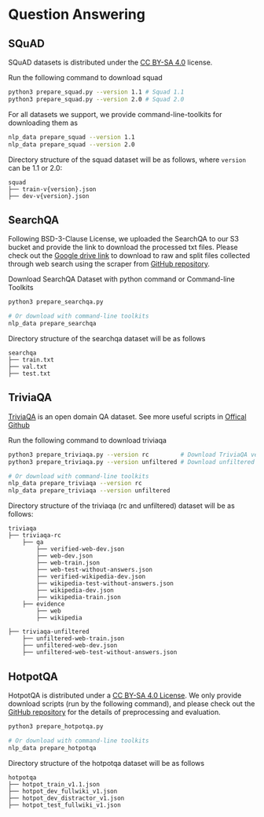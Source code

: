 # Question Answering

## SQuAD
SQuAD datasets is distributed under the [CC BY-SA 4.0](http://creativecommons.org/licenses/by-sa/4.0/legalcode) license.

Run the following command to download squad

```bash
python3 prepare_squad.py --version 1.1 # Squad 1.1
python3 prepare_squad.py --version 2.0 # Squad 2.0
```

For all datasets we support, we provide command-line-toolkits for downloading them as

```bash
nlp_data prepare_squad --version 1.1
nlp_data prepare_squad --version 2.0
```

Directory structure of the squad dataset will be as follows, where `version` can be 1.1 or 2.0:
```
squad
├── train-v{version}.json
├── dev-v{version}.json
```

## SearchQA
Following BSD-3-Clause License, we uploaded the SearchQA to our S3 bucket and provide the link to download the processed txt files. Please check out the [Google drive link](https://drive.google.com/drive/u/0/folders/1kBkQGooNyG0h8waaOJpgdGtOnlb1S649) to download to raw and split files collected through web search using the scraper from [GitHub repository](https://github.com/nyu-dl/dl4ir-searchQA).

Download SearchQA Dataset with python command or Command-line Toolkits

```bash
python3 prepare_searchqa.py

# Or download with command-line toolkits
nlp_data prepare_searchqa
```

Directory structure of the searchqa dataset will be as follows
```
searchqa
├── train.txt
├── val.txt
├── test.txt
```

## TriviaQA
[TriviaQA](https://nlp.cs.washington.edu/triviaqa/) is an open domain QA dataset. See more useful scripts in [Offical Github](https://github.com/mandarjoshi90/triviaqa)

Run the following command to download triviaqa

```bash
python3 prepare_triviaqa.py --version rc         # Download TriviaQA version 1.0 for RC (2.5G)
python3 prepare_triviaqa.py --version unfiltered # Download unfiltered TriviaQA version 1.0 (604M)

# Or download with command-line toolkits
nlp_data prepare_triviaqa --version rc
nlp_data prepare_triviaqa --version unfiltered
```

Directory structure of the triviaqa (rc and unfiltered) dataset will be as follows:
```
triviaqa
├── triviaqa-rc
    ├── qa
        ├── verified-web-dev.json        
        ├── web-dev.json                   
        ├── web-train.json     
        ├── web-test-without-answers.json
        ├── verified-wikipedia-dev.json
        ├── wikipedia-test-without-answers.json
        ├── wikipedia-dev.json  
        ├── wikipedia-train.json
    ├── evidence
        ├── web
        ├── wikipedia

├── triviaqa-unfiltered
    ├── unfiltered-web-train.json
    ├── unfiltered-web-dev.json
    ├── unfiltered-web-test-without-answers.json
```

## HotpotQA
HotpotQA is distributed under a [CC BY-SA 4.0 License](https://creativecommons.org/licenses/by-sa/4.0/). We only provide download scripts (run by the following command), and please check out the [GitHub repository](https://github.com/hotpotqa/hotpot) for the details of preprocessing and evaluation.

```bash
python3 prepare_hotpotqa.py

# Or download with command-line toolkits
nlp_data prepare_hotpotqa
```

Directory structure of the hotpotqa dataset will be as follows
```
hotpotqa
├── hotpot_train_v1.1.json
├── hotpot_dev_fullwiki_v1.json
├── hotpot_dev_distractor_v1.json
├── hotpot_test_fullwiki_v1.json
```
